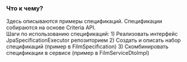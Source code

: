 <h3>Что к чему?</h3>
Здесь описываются примеры спецификаций.
Спецификации собираются на основе Criteria API.
<br>
Шаги по использованию спецификаций:
1) Реализовать интерфейс JpaSpecificationExecutor<T> репозиторием
2) Создать и описать набор спецификаций (пример в FilmSpecification)
3) Скомбинировать спецификации в сервисе (пример в FilmServiceDtoImpl)